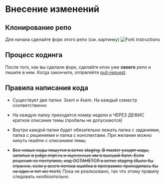 # Внесение изменений
## Клонирование репо
Для начала сделайте форк этого репо (см. картинку)
![Fork instructions](https://github-images.s3.amazonaws.com/help/bootcamp/Bootcamp-Fork.png)
## Процесс кодинга
После того, как вы сделали форк, сделайте клон уже **своего** репо и пишите в нем. Когда закончите, отпрвляйте <u>pull-request</u>.
## Правила написания кода
* Существует две папки: 3sem и 4sem. На каждый семестр соответственно
* На каждую папку приходится номер недели и ЧЕРЕЗ ДЕФИС краткое описание темы (пробелы не допускаются)
* Внутри каждой папки будет обязательно лежать папка с заданиями, папка с решениями и папка с конспектами. При желании можно кинуть readme с описанием темы;

* ~~Все новые коды пишутся в ветке staging. В master уходят коды, залитые в judge.mipt.ru и оцененные им в высший балл. Если решения не поступило, код ОСТАНЕТСЯ в ветке staging (было бы странно, если у всего потока ошибка в программе приходилась бы на один и тот же тест);~~ Пока не реализовано, так что этому правилу следовать *необязательно*.
